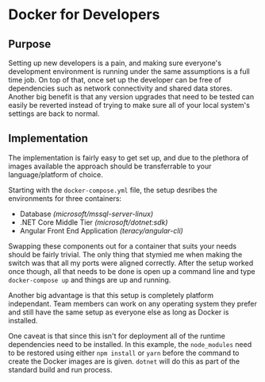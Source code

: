 # Docker for Developers

## Purpose

Setting up new developers is a pain, and making sure everyone's development environment is running under the same assumptions is a full time job. On top of that, once set up the developer can be free of dependencies such as network connectivity and shared data stores. Another big benefit is that any version upgrades that need to be tested can easily be reverted instead of trying to make sure all of your local system's settings are back to normal.

## Implementation

The implementation is fairly easy to get set up, and due to the plethora of images available the approach should be transferrable to your language/platform of choice.

Starting with the `docker-compose.yml` file, the setup desribes the environments for three containers:

- Database _(microsoft/mssql-server-linux)_
- .NET Core Middle Tier _(microsoft/dotnet:sdk)_
- Angular Front End Application _(teracy/angular-cli)_

Swapping these components out for a container that suits your needs should be fairly trivial. The only thing that stymied me when making the switch was that all my ports were aligned correctly. After the setup worked once though, all that needs to be done is open up a command line and type `docker-compose up` and things are up and running.

Another big advantage is that this setup is completely platform independant. Team members can work on any operating system they prefer and still have the same setup as everyone else as long as Docker is installed.

One caveat is that since this isn't for deployment all of the runtime dependencies need to be installed. In this example, the `node_modules` need to be restored using either `npm install` or `yarn` before the command to create the Docker images are is given. `dotnet` will do this as part of the standard build and run process.